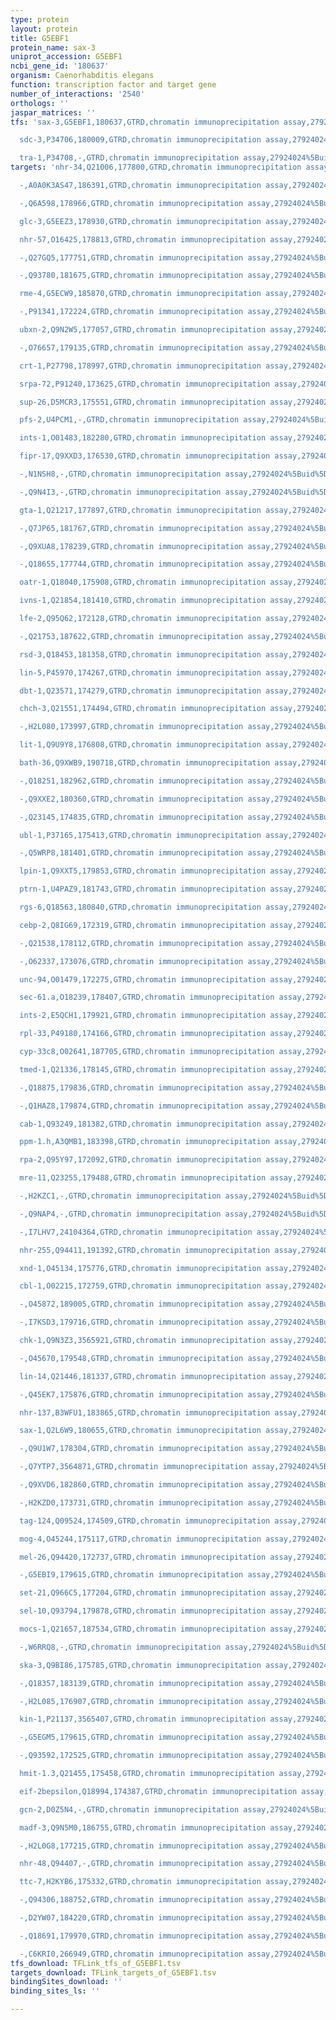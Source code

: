 ```yaml
---
type: protein
layout: protein
title: G5EBF1
protein_name: sax-3
uniprot_accession: G5EBF1
ncbi_gene_id: '180637'
organism: Caenorhabditis elegans
function: transcription factor and target gene
number_of_interactions: '2540'
orthologs: ''
jaspar_matrices: ''
tfs: 'sax-3,G5EBF1,180637,GTRD,chromatin immunoprecipitation assay,27924024%5Buid%5D,No

  sdc-3,P34706,180009,GTRD,chromatin immunoprecipitation assay,27924024%5Buid%5D,No

  tra-1,P34708,-,GTRD,chromatin immunoprecipitation assay,27924024%5Buid%5D,No'
targets: 'nhr-34,Q21006,177800,GTRD,chromatin immunoprecipitation assay,27924024%5Buid%5D,No

  -,A0A0K3AS47,186391,GTRD,chromatin immunoprecipitation assay,27924024%5Buid%5D,No

  -,Q6A598,178966,GTRD,chromatin immunoprecipitation assay,27924024%5Buid%5D,No

  glc-3,G5EEZ3,178930,GTRD,chromatin immunoprecipitation assay,27924024%5Buid%5D,No

  nhr-57,O16425,178813,GTRD,chromatin immunoprecipitation assay,27924024%5Buid%5D,No

  -,Q27GQ5,177751,GTRD,chromatin immunoprecipitation assay,27924024%5Buid%5D,No

  -,Q93780,181675,GTRD,chromatin immunoprecipitation assay,27924024%5Buid%5D,No

  rme-4,G5ECW9,185870,GTRD,chromatin immunoprecipitation assay,27924024%5Buid%5D,No

  -,P91341,172224,GTRD,chromatin immunoprecipitation assay,27924024%5Buid%5D,No

  ubxn-2,Q9N2W5,177057,GTRD,chromatin immunoprecipitation assay,27924024%5Buid%5D,No

  -,O76657,179135,GTRD,chromatin immunoprecipitation assay,27924024%5Buid%5D,No

  crt-1,P27798,178997,GTRD,chromatin immunoprecipitation assay,27924024%5Buid%5D,No

  srpa-72,P91240,173625,GTRD,chromatin immunoprecipitation assay,27924024%5Buid%5D,No

  sup-26,D5MCR3,175551,GTRD,chromatin immunoprecipitation assay,27924024%5Buid%5D,No

  pfs-2,U4PCM1,-,GTRD,chromatin immunoprecipitation assay,27924024%5Buid%5D,No

  ints-1,O01483,182280,GTRD,chromatin immunoprecipitation assay,27924024%5Buid%5D,No

  fipr-17,Q9XXD3,176530,GTRD,chromatin immunoprecipitation assay,27924024%5Buid%5D,No

  -,N1NSH8,-,GTRD,chromatin immunoprecipitation assay,27924024%5Buid%5D,No

  -,Q9N4I3,-,GTRD,chromatin immunoprecipitation assay,27924024%5Buid%5D,No

  gta-1,Q21217,177897,GTRD,chromatin immunoprecipitation assay,27924024%5Buid%5D,No

  -,Q7JP65,181767,GTRD,chromatin immunoprecipitation assay,27924024%5Buid%5D,No

  -,Q9XUA8,178239,GTRD,chromatin immunoprecipitation assay,27924024%5Buid%5D,No

  -,Q18655,177744,GTRD,chromatin immunoprecipitation assay,27924024%5Buid%5D,No

  oatr-1,Q18040,175908,GTRD,chromatin immunoprecipitation assay,27924024%5Buid%5D,No

  ivns-1,Q21854,181410,GTRD,chromatin immunoprecipitation assay,27924024%5Buid%5D,No

  lfe-2,Q95Q62,172128,GTRD,chromatin immunoprecipitation assay,27924024%5Buid%5D,No

  -,Q21753,187622,GTRD,chromatin immunoprecipitation assay,27924024%5Buid%5D,No

  rsd-3,Q18453,181358,GTRD,chromatin immunoprecipitation assay,27924024%5Buid%5D,No

  lin-5,P45970,174267,GTRD,chromatin immunoprecipitation assay,27924024%5Buid%5D,No

  dbt-1,Q23571,174279,GTRD,chromatin immunoprecipitation assay,27924024%5Buid%5D,No

  chch-3,Q21551,174494,GTRD,chromatin immunoprecipitation assay,27924024%5Buid%5D,No

  -,H2L080,173997,GTRD,chromatin immunoprecipitation assay,27924024%5Buid%5D,No

  lit-1,Q9U9Y8,176808,GTRD,chromatin immunoprecipitation assay,27924024%5Buid%5D,No

  bath-36,Q9XWB9,190718,GTRD,chromatin immunoprecipitation assay,27924024%5Buid%5D,No

  -,Q18251,182962,GTRD,chromatin immunoprecipitation assay,27924024%5Buid%5D,No

  -,Q9XXE2,180360,GTRD,chromatin immunoprecipitation assay,27924024%5Buid%5D,No

  -,Q23145,174835,GTRD,chromatin immunoprecipitation assay,27924024%5Buid%5D,No

  ubl-1,P37165,175413,GTRD,chromatin immunoprecipitation assay,27924024%5Buid%5D,No

  -,Q5WRP8,181401,GTRD,chromatin immunoprecipitation assay,27924024%5Buid%5D,No

  lpin-1,Q9XXT5,179853,GTRD,chromatin immunoprecipitation assay,27924024%5Buid%5D,No

  ptrn-1,U4PAZ9,181743,GTRD,chromatin immunoprecipitation assay,27924024%5Buid%5D,No

  rgs-6,Q18563,180840,GTRD,chromatin immunoprecipitation assay,27924024%5Buid%5D,No

  cebp-2,Q8IG69,172319,GTRD,chromatin immunoprecipitation assay,27924024%5Buid%5D,No

  -,Q21538,178112,GTRD,chromatin immunoprecipitation assay,27924024%5Buid%5D,No

  -,O62337,173076,GTRD,chromatin immunoprecipitation assay,27924024%5Buid%5D,No

  unc-94,O01479,172275,GTRD,chromatin immunoprecipitation assay,27924024%5Buid%5D,No

  sec-61.a,O18239,178407,GTRD,chromatin immunoprecipitation assay,27924024%5Buid%5D,No

  ints-2,E5QCH1,179921,GTRD,chromatin immunoprecipitation assay,27924024%5Buid%5D,No

  rpl-33,P49180,174166,GTRD,chromatin immunoprecipitation assay,27924024%5Buid%5D,No

  cyp-33c8,O02641,187705,GTRD,chromatin immunoprecipitation assay,27924024%5Buid%5D,No

  tmed-1,Q21336,178145,GTRD,chromatin immunoprecipitation assay,27924024%5Buid%5D,No

  -,Q18875,179836,GTRD,chromatin immunoprecipitation assay,27924024%5Buid%5D,No

  -,Q1HAZ8,179874,GTRD,chromatin immunoprecipitation assay,27924024%5Buid%5D,No

  cab-1,Q93249,181382,GTRD,chromatin immunoprecipitation assay,27924024%5Buid%5D,No

  ppm-1.h,A3QMB1,183398,GTRD,chromatin immunoprecipitation assay,27924024%5Buid%5D,No

  rpa-2,Q95Y97,172092,GTRD,chromatin immunoprecipitation assay,27924024%5Buid%5D,No

  mre-11,Q23255,179488,GTRD,chromatin immunoprecipitation assay,27924024%5Buid%5D,No

  -,H2KZC1,-,GTRD,chromatin immunoprecipitation assay,27924024%5Buid%5D,No

  -,Q9NAP4,-,GTRD,chromatin immunoprecipitation assay,27924024%5Buid%5D,No

  -,I7LHV7,24104364,GTRD,chromatin immunoprecipitation assay,27924024%5Buid%5D,No

  nhr-255,Q94411,191392,GTRD,chromatin immunoprecipitation assay,27924024%5Buid%5D,No

  xnd-1,O45134,175776,GTRD,chromatin immunoprecipitation assay,27924024%5Buid%5D,No

  cbl-1,O02215,172759,GTRD,chromatin immunoprecipitation assay,27924024%5Buid%5D,No

  -,O45872,189005,GTRD,chromatin immunoprecipitation assay,27924024%5Buid%5D,No

  -,I7KSD3,179716,GTRD,chromatin immunoprecipitation assay,27924024%5Buid%5D,No

  chk-1,Q9N3Z3,3565921,GTRD,chromatin immunoprecipitation assay,27924024%5Buid%5D,No

  -,O45670,179548,GTRD,chromatin immunoprecipitation assay,27924024%5Buid%5D,No

  lin-14,Q21446,181337,GTRD,chromatin immunoprecipitation assay,27924024%5Buid%5D,No

  -,Q45EK7,175876,GTRD,chromatin immunoprecipitation assay,27924024%5Buid%5D,No

  nhr-137,B3WFU1,183865,GTRD,chromatin immunoprecipitation assay,27924024%5Buid%5D,No

  sax-1,Q2L6W9,180655,GTRD,chromatin immunoprecipitation assay,27924024%5Buid%5D,No

  -,Q9U1W7,178304,GTRD,chromatin immunoprecipitation assay,27924024%5Buid%5D,No

  -,Q7YTP7,3564871,GTRD,chromatin immunoprecipitation assay,27924024%5Buid%5D,No

  -,Q9XVD6,182860,GTRD,chromatin immunoprecipitation assay,27924024%5Buid%5D,No

  -,H2KZD0,173731,GTRD,chromatin immunoprecipitation assay,27924024%5Buid%5D,No

  tag-124,Q09524,174509,GTRD,chromatin immunoprecipitation assay,27924024%5Buid%5D,No

  mog-4,O45244,175117,GTRD,chromatin immunoprecipitation assay,27924024%5Buid%5D,No

  mel-26,Q94420,172737,GTRD,chromatin immunoprecipitation assay,27924024%5Buid%5D,No

  -,G5EBI9,179615,GTRD,chromatin immunoprecipitation assay,27924024%5Buid%5D,No

  set-21,Q966C5,177204,GTRD,chromatin immunoprecipitation assay,27924024%5Buid%5D,No

  sel-10,Q93794,179878,GTRD,chromatin immunoprecipitation assay,27924024%5Buid%5D,No

  mocs-1,Q21657,187534,GTRD,chromatin immunoprecipitation assay,27924024%5Buid%5D,No

  -,W6RRQ8,-,GTRD,chromatin immunoprecipitation assay,27924024%5Buid%5D,No

  ska-3,Q9BI86,175785,GTRD,chromatin immunoprecipitation assay,27924024%5Buid%5D,No

  -,Q18357,183139,GTRD,chromatin immunoprecipitation assay,27924024%5Buid%5D,No

  -,H2L085,176907,GTRD,chromatin immunoprecipitation assay,27924024%5Buid%5D,No

  kin-1,P21137,3565407,GTRD,chromatin immunoprecipitation assay,27924024%5Buid%5D,No

  -,G5EGM5,179615,GTRD,chromatin immunoprecipitation assay,27924024%5Buid%5D,No

  -,Q93592,172525,GTRD,chromatin immunoprecipitation assay,27924024%5Buid%5D,No

  hmit-1.3,Q21455,175458,GTRD,chromatin immunoprecipitation assay,27924024%5Buid%5D,No

  eif-2bepsilon,Q18994,174387,GTRD,chromatin immunoprecipitation assay,27924024%5Buid%5D,No

  gcn-2,D0Z5N4,-,GTRD,chromatin immunoprecipitation assay,27924024%5Buid%5D,No

  madf-3,Q9N5M0,186755,GTRD,chromatin immunoprecipitation assay,27924024%5Buid%5D,No

  -,H2L0G8,177215,GTRD,chromatin immunoprecipitation assay,27924024%5Buid%5D,No

  nhr-48,Q94407,-,GTRD,chromatin immunoprecipitation assay,27924024%5Buid%5D,No

  ttc-7,H2KYB6,175332,GTRD,chromatin immunoprecipitation assay,27924024%5Buid%5D,No

  -,Q94306,188752,GTRD,chromatin immunoprecipitation assay,27924024%5Buid%5D,No

  -,D2YW07,184220,GTRD,chromatin immunoprecipitation assay,27924024%5Buid%5D,No

  -,Q18691,179970,GTRD,chromatin immunoprecipitation assay,27924024%5Buid%5D,No

  -,C6KRI0,266949,GTRD,chromatin immunoprecipitation assay,27924024%5Buid%5D,No'
tfs_download: TFLink_tfs_of_G5EBF1.tsv
targets_download: TFLink_targets_of_G5EBF1.tsv
bindingSites_download: ''
binding_sites_ls: ''

---
```

